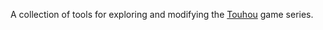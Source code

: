 A collection of tools for exploring and modifying the [Touhou](http://touhou.wikia.com/wiki/Touhou_Wiki) game series.